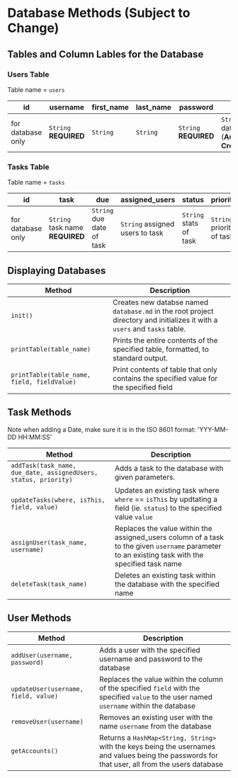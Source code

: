 #   Database Methods **(Subject to Change)**

## Tables and Column Lables for the Database

### Users Table

Table name = `users`

| id | username | first_name | last_name | password | created |
|-|-|-|-|-|-|
| for database only | `String` **REQUIRED** | `String` | `String` | `String` **REQUIRED** | `String` created date (**Automatically Created**)

### Tasks Table

Table name = `tasks`

| id | task | due | assigned_users | status | priority | created |
|-|-|-|-|-|-|-|
| for database only | `String` task name **REQUIRED**| `String` due date of task | `String` assigned users to task | `String` stats of task | `String` priority of task | `String` created date (**Automatically Created**) |
## Displaying Databases
| Method    | Description               |
| --------- | ------------------------- |
| `init()`    | Creates new databse named `database.md` in the root project directory and initializes it with a `users` and `tasks` table.
| `printTable(table_name)` | Prints the entire contents of the specified table, formatted, to standard output.
| `printTable(table_name, field, fieldValue)` | Print contents of table that only contains the specified value for the specified field |

## Task Methods

Note when adding a Date, make sure it is in the ISO 8601 format: 'YYY-MM-DD HH:MM:SS'

| Method    | Description               |
| --------- | ------------------------- |
| `addTask(task_name, due_date, assignedUsers, status, priority)` | Adds a task to the database with given parameters. 
| `updateTasks(where, isThis, field, value)` | Updates an existing task where `where` == `isThis` by updtating a field (ie. `status`) to the specified value `value` |
| `assignUser(task_name, username)` | Replaces the value within the assigned_users column of a task to the given `username` parameter to an existing task with the specified task name |
| `deleteTask(task_name)` | Deletes an existing task within the database with the specified name |

## User Methods

| Method    | Description               |
| --------- | ------------------------- |
| `addUser(username, password)` | Adds a user with the specified username and password to the database |
| `updateUser(username, field, value)` | Replaces the value within the column of the specified `field` with the specified `value` to the user named `username` within the database |
| `removeUser(username)` | Removes an existing user with the name `username` from the database |
| `getAccounts()` | Returns a `HashMap<String, String>` with the keys being the usernames and values being the passwords for that user, all from the users database |

